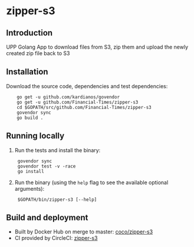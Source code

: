 # zipper-s3

## Introduction

UPP Golang App to download files from S3, zip them and upload the newly created zip file back to S3

## Installation

Download the source code, dependencies and test dependencies:

        go get -u github.com/kardianos/govendor
        go get -u github.com/Financial-Times/zipper-s3
        cd $GOPATH/src/github.com/Financial-Times/zipper-s3
        govendor sync
        go build .

## Running locally

1. Run the tests and install the binary:

        govendor sync
        govendor test -v -race
        go install

2. Run the binary (using the `help` flag to see the available optional arguments):

        $GOPATH/bin/zipper-s3 [--help]
        

## Build and deployment

* Built by Docker Hub on merge to master: [coco/zipper-s3](https://hub.docker.com/r/coco/zipper-s3/)
* CI provided by CircleCI: [zipper-s3](https://circleci.com/gh/Financial-Times/zipper-s3)

